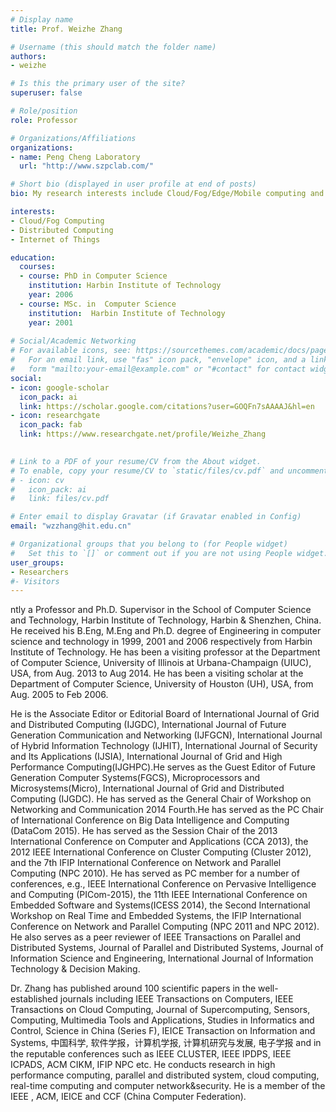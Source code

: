 ```yaml
---
# Display name
title: Prof. Weizhe Zhang

# Username (this should match the folder name)
authors:
- weizhe

# Is this the primary user of the site?
superuser: false

# Role/position
role: Professor

# Organizations/Affiliations
organizations:
- name: Peng Cheng Laboratory
  url: "http://www.szpclab.com/"

# Short bio (displayed in user profile at end of posts)
bio: My research interests include Cloud/Fog/Edge/Mobile computing and energy management.

interests:
- Cloud/Fog Computing
- Distributed Computing
- Internet of Things

education:
  courses:
  - course: PhD in Computer Science
    institution: Harbin Institute of Technology
    year: 2006
  - course: MSc. in  Computer Science
    institution:  Harbin Institute of Technology
    year: 2001
 
# Social/Academic Networking
# For available icons, see: https://sourcethemes.com/academic/docs/page-builder/#icons
#   For an email link, use "fas" icon pack, "envelope" icon, and a link in the
#   form "mailto:your-email@example.com" or "#contact" for contact widget.
social:
- icon: google-scholar
  icon_pack: ai
  link: https://scholar.google.com/citations?user=GOQFn7sAAAAJ&hl=en
- icon: researchgate
  icon_pack: fab
  link: https://www.researchgate.net/profile/Weizhe_Zhang

  
# Link to a PDF of your resume/CV from the About widget.
# To enable, copy your resume/CV to `static/files/cv.pdf` and uncomment the lines below.
# - icon: cv
#   icon_pack: ai
#   link: files/cv.pdf

# Enter email to display Gravatar (if Gravatar enabled in Config)
email: "wzzhang@hit.edu.cn"

# Organizational groups that you belong to (for People widget)
#   Set this to `[]` or comment out if you are not using People widget.
user_groups:
- Researchers
#- Visitors
---
```


 ntly a Professor and Ph.D. Supervisor in the School of Computer Science and Technology, Harbin Institute of Technology, Harbin & Shenzhen, China. He received his B.Eng, M.Eng and Ph.D. degree of Engineering in computer science and technology in 1999, 2001 and 2006 respectively from Harbin Institute of Technology. He has been a visiting professor at the Department of Computer Science, University of Illinois at Urbana-Champaign (UIUC), USA, from Aug. 2013 to Aug 2014. He has been a visiting scholar at the Department of Computer Science, University of Houston (UH), USA, from Aug. 2005 to Feb 2006.

He is the Associate Editor or Editorial Board of International Journal of Grid and Distributed Computing (IJGDC), International Journal of Future Generation Communication and Networking (IJFGCN), International Journal of Hybrid Information Technology (IJHIT), International Journal of Security and Its Applications (IJSIA), International Journal of Grid and High Performance Computing(IJGHPC).He serves as the Guest Editor of Future Generation Computer Systems(FGCS), Microprocessors and Microsystems(Micro), International Journal of Grid and Distributed Computing (IJGDC). He has served as the General Chair of Workshop on Networking and Communication 2014 Fourth.He has served as the PC Chair of International Conference on Big Data Intelligence and Computing (DataCom 2015). He has served as the Session Chair of the 2013 International Conference on Computer and Applications (CCA 2013), the 2012 IEEE International Conference on Cluster Computing (Cluster 2012), and the 7th IFIP International Conference on Network and Parallel Computing (NPC 2010). He has served as PC member for a number of conferences, e.g., IEEE International Conference on Pervasive Intelligence and Computing (PICom-2015), the 11th IEEE International Conference on Embedded Software and Systems(ICESS 2014), the Second International Workshop on Real Time and Embedded Systems, the IFIP International Conference on Network and Parallel Computing (NPC 2011 and NPC 2012). He also serves as a peer reviewer of IEEE Transactions on Parallel and Distributed Systems, Journal of Parallel and Distributed Systems, Journal of Information Science and Engineering, International Journal of Information Technology & Decision Making.

Dr. Zhang has published around 100 scientific papers in the well-established journals including IEEE Transactions on Computers, IEEE Transactions on Cloud Computing, Journal of Supercomputing, Sensors, Computing, Multimedia Tools and Applications, Studies in Informatics and Control, Science in China (Series F), IEICE Transaction on Information and Systems, 中国科学, 软件学报，计算机学报, 计算机研究与发展, 电子学报 and in the reputable conferences such as IEEE CLUSTER, IEEE IPDPS, IEEE ICPADS, ACM CIKM, IFIP NPC etc. He conducts research in high performance computing, parallel and distributed system, cloud computing, real-time computing and computer network&security. He is a member of the IEEE , ACM, IEICE and CCF (China Computer Federation).
